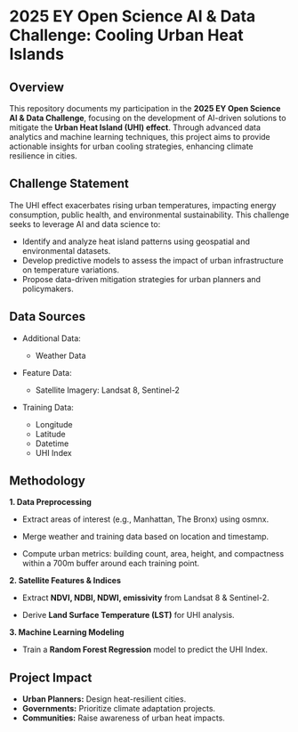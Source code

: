 # 2025 EY Open Science AI & Data Challenge: Cooling Urban Heat Islands

## **Overview**  
This repository documents my participation in the **2025 EY Open Science AI & Data Challenge**, focusing on the development of AI-driven solutions to mitigate the **Urban Heat Island (UHI) effect**. Through advanced data analytics and machine learning techniques, this project aims to provide actionable insights for urban cooling strategies, enhancing climate resilience in cities.  

## **Challenge Statement**  
The UHI effect exacerbates rising urban temperatures, impacting energy consumption, public health, and environmental sustainability. This challenge seeks to leverage AI and data science to:  
- Identify and analyze heat island patterns using geospatial and environmental datasets.  
- Develop predictive models to assess the impact of urban infrastructure on temperature variations.  
- Propose data-driven mitigation strategies for urban planners and policymakers.  

## **Data Sources**
- Additional Data:
  - Weather Data

- Feature Data:
  - Satellite Imagery: Landsat 8, Sentinel-2

- Training Data:
  - Longitude
  - Latitude
  - Datetime
  - UHI Index

## **Methodology**
**1. Data Preprocessing**

- Extract areas of interest (e.g., Manhattan, The Bronx) using osmnx.

- Merge weather and training data based on location and timestamp.

- Compute urban metrics: building count, area, height, and compactness within a 700m buffer around each training point.

**2. Satellite Features & Indices**

- Extract **NDVI, NDBI, NDWI, emissivity** from Landsat 8 & Sentinel-2.

- Derive **Land Surface Temperature (LST)** for UHI analysis.

**3. Machine Learning Modeling**

- Train a **Random Forest Regression** model to predict the UHI Index.

## **Project Impact**
- **Urban Planners:** Design heat-resilient cities.  
- **Governments:** Prioritize climate adaptation projects.  
- **Communities:** Raise awareness of urban heat impacts.
